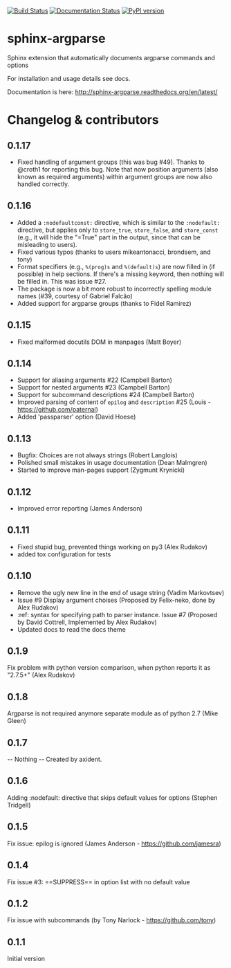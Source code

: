 [![Build Status](https://travis-ci.org/ribozz/sphinx-argparse.svg?branch=master)](https://travis-ci.org/ribozz/sphinx-argparse) [![Documentation Status](https://readthedocs.org/projects/sphinx-argparse/badge/)](http://sphinx-argparse.readthedocs.org/) [![PyPI version](https://badge.fury.io/py/sphinx-argparse.svg)](https://badge.fury.io/py/sphinx-argparse)

sphinx-argparse
===============

Sphinx extension that automatically documents argparse commands and options

For installation and usage details see docs.

Documentation is here: 
http://sphinx-argparse.readthedocs.org/en/latest/


Changelog & contributors
========================

0.1.17
------

- Fixed handling of argument groups (this was bug #49). Thanks to @croth1 for reporting this bug. Note that now position arguments (also known as required arguments) within argument groups are now also handled correctly.

0.1.16
------

- Added a `:nodefaultconst:` directive, which is similar to the `:nodefault:` directive, but applies only to `store_true`, `store_false`, and `store_const` (e.g., it will hide the "=True" part in the output, since that can be misleading to users).
- Fixed various typos (thanks to users mikeantonacci, brondsem, and tony)
- Format specifiers (e.g., `%(prog)s` and `%(default)s`) are now filled in (if possible) in help sections. If there's a missing keyword, then nothing will be filled in. This was issue #27.
- The package is now a bit more robust to incorrectly spelling module names (#39, courtesy of Gabriel Falcão)
- Added support for argparse groups (thanks to Fidel Ramirez)

0.1.15
------

- Fixed malformed docutils DOM in manpages (Matt Boyer)


0.1.14
------

- Support for aliasing arguments #22 (Campbell Barton)
- Support for nested arguments #23 (Campbell Barton)
- Support for subcommand descriptions #24 (Campbell Barton)
- Improved parsing of content of `epilog` and `description` #25 (Louis - https://github.com/paternal)
- Added 'passparser' option (David Hoese)

0.1.13
------

- Bugfix: Choices are not always strings (Robert Langlois)
- Polished small mistakes in usage documentation (Dean Malmgren)
- Started to improve man-pages support (Zygmunt Krynicki)

0.1.12
------

- Improved error reporting (James Anderson)

0.1.11
------

- Fixed stupid bug, prevented things working on py3 (Alex Rudakov)
- added tox configuration for tests

0.1.10
------

- Remove the ugly new line in the end of usage string (Vadim Markovtsev)
- Issue #9 Display argument choises (Proposed by Felix-neko, done by Alex Rudakov)
- :ref: syntax for specifying path to parser instance. Issue #7 (Proposed by David Cottrell, Implemented by Alex Rudakov)
- Updated docs to read the docs theme

0.1.9
-----

Fix problem with python version comparison, when python reports it as "2.7.5+" (Alex Rudakov)

0.1.8
-----

Argparse is not required anymore separate module as of python 2.7 (Mike Gleen)

0.1.7
-----

-- Nothing -- Created by axident.

0.1.6
-----

Adding :nodefault: directive that skips default values for options (Stephen Tridgell)

0.1.5
-----

Fix issue: epilog is ignored (James Anderson - https://github.com/jamesra)

0.1.4
-----

Fix issue #3: ==SUPPRESS== in option list with no default value

0.1.2
-----

Fix issue with subcommands (by Tony Narlock - https://github.com/tony)

0.1.1
-----

Initial version
